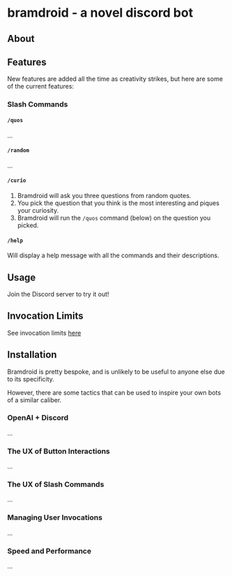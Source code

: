 # bramdroid - a novel discord bot

## About

## Features

New features are added all the time as creativity strikes, but here are some of the current features:

### Slash Commands

#### `/quos`

...

#### `/random`

...

#### `/curio`

1. Bramdroid will ask you three questions from random quotes.
2. You pick the question that you think is the most interesting and piques your curiosity.
3. Bramdroid will run the `/quos` command (below) on the question you picked.
#### `/help`

Will display a help message with all the commands and their descriptions.

## Usage

Join the Discord server to try it out!

## Invocation Limits

See invocation limits [here](https://www.bramadams.dev/discord/#limits)
## Installation

Bramdroid is pretty bespoke, and is unlikely to be useful to anyone else due to its specificity.

However, there are some tactics that can be used to inspire your own bots of a similar caliber.

### OpenAI + Discord

...

### The UX of Button Interactions

...

### The UX of Slash Commands

...

### Managing User Invocations

...

### Speed and Performance

...